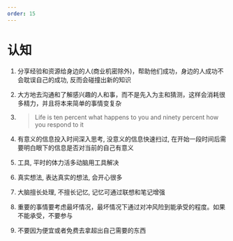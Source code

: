 ```yaml
---
order: 15
---
```


# 认知

1. 分享经验和资源给身边的人(商业机密除外)，帮助他们成功，身边的人成功不会耽误自己的成功, 反而会碰撞出新的知识

2. 大方地去沟通和了解感兴趣的人和事，而不是先入为主和猜测，这样会消耗很多精力，并且将本来简单的事情变复杂

3. > Life is ten percent what happens to you and ninety percent how you respond to it

4. 有意义的信息投入时间深入思考, 没意义的信息快速扫过, 在开始一段时间后需要明白眼下的信息是否对当前的自己有意义

5. 工具, 平时的体力活多动脑用工具解决

6. 真实想法, 表达真实的想法, 会开心很多

7. 大脑擅长处理, 不擅长记忆, 记忆可通过联想和笔记增强

8. 重要的事情要考虑最坏情况，最坏情况下通过对冲风险到能承受的程度。如果不能承受，不要参与

9. 不要因为便宜或者免费去拿超出自己需要的东西
